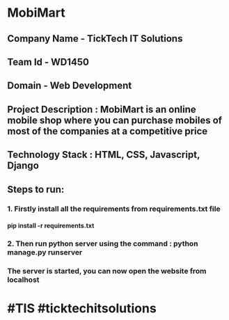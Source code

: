 # MobiMart

## Company Name - TickTech IT Solutions
## Team Id - WD1450
## Domain - Web Development
## Project Description : MobiMart is an online mobile shop where you can purchase mobiles of most of the companies at a competitive price
## Technology Stack : HTML, CSS, Javascript, Django
## Steps to run:
### 1. Firstly install all the requirements from requirements.txt file
#### pip install -r requirements.txt
### 2. Then run python server using the command : python manage.py runserver
### The server is started, you can now open the website from localhost
# #TIS #ticktechitsolutions
